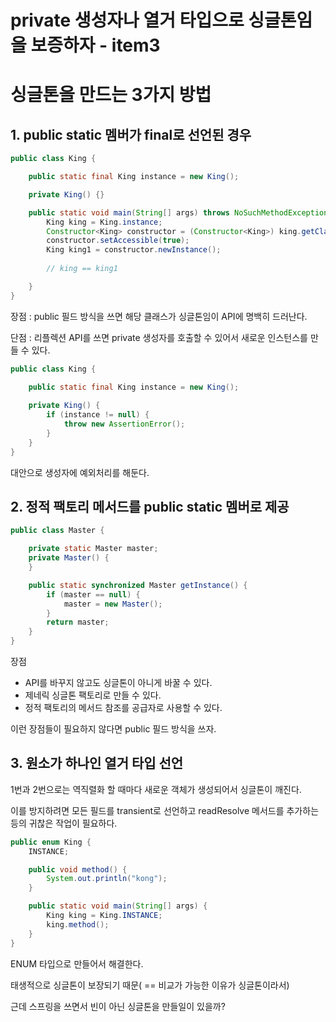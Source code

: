# private 생성자나 열거 타입으로 싱글톤임을 보증하자 - item3

# 싱글톤을 만드는 3가지 방법

## 1. public static 멤버가 final로 선언된 경우

```java
public class King {

    public static final King instance = new King();

    private King() {}

    public static void main(String[] args) throws NoSuchMethodException, InvocationTargetException, InstantiationException, IllegalAccessException {
        King king = King.instance;
        Constructor<King> constructor = (Constructor<King>) king.getClass().getDeclaredConstructor();
        constructor.setAccessible(true);
        King king1 = constructor.newInstance();
        
        // king == king1

    }
}
```

장점 : public 필드 방식을 쓰면 해당 클래스가 싱글톤임이 API에 명백히 드러난다.

단점 : 리플렉션 API를 쓰면 private 생성자를 호출할 수 있어서 새로운 인스턴스를 만들 수 있다.

```java
public class King {
    
    public static final King instance = new King();

    private King() {
        if (instance != null) {
            throw new AssertionError();
        }
    }
}
```

대안으로 생성자에 예외처리를 해둔다.

## 2. 정적 팩토리 메서드를 public static 멤버로 제공

```java
public class Master {

    private static Master master;
    private Master() {
    }

    public static synchronized Master getInstance() {
        if (master == null) {
            master = new Master();
        }
        return master;
    }
}
```

장점 

- API를 바꾸지 않고도 싱글톤이 아니게 바꿀 수 있다.
- 제네릭 싱글톤 팩토리로 만들 수 있다.
- 정적 팩토리의 메서드 참조를 공급자로 사용할 수 있다.

이런 장점들이 필요하지 않다면 public 필드 방식을 쓰자.

## 3. 원소가 하나인 열거 타입 선언

1번과 2번으로는 역직렬화 할 때마다 새로운 객체가 생성되어서 싱글톤이 깨진다.

이를 방지하려면 모든 필드를 transient로 선언하고 readResolve 메서드를 추가하는 등의 귀찮은 작업이 필요하다.

```java
public enum King {
    INSTANCE;

    public void method() {
        System.out.println("kong");
    }

    public static void main(String[] args) {
        King king = King.INSTANCE;
        king.method();
    }
}
```

ENUM 타입으로 만들어서 해결한다.

태생적으로 싱글톤이 보장되기 때문( == 비교가 가능한 이유가 싱글톤이라서)

근데 스프링을 쓰면서 빈이 아닌 싱글톤을 만들일이 있을까?